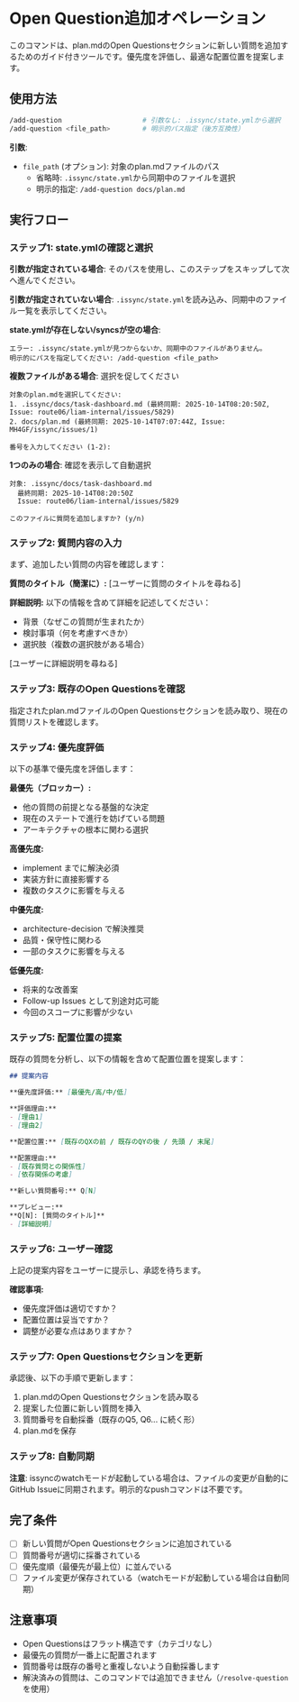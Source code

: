 # Open Question追加オペレーション

このコマンドは、plan.mdのOpen Questionsセクションに新しい質問を追加するためのガイド付きツールです。優先度を評価し、最適な配置位置を提案します。

## 使用方法

```bash
/add-question                    # 引数なし: .issync/state.ymlから選択
/add-question <file_path>        # 明示的パス指定（後方互換性）
```

**引数**:
- `file_path` (オプション): 対象のplan.mdファイルのパス
  - 省略時: `.issync/state.yml`から同期中のファイルを選択
  - 明示的指定: `/add-question docs/plan.md`

## 実行フロー

### ステップ1: state.ymlの確認と選択

**引数が指定されている場合**: そのパスを使用し、このステップをスキップして次へ進んでください。

**引数が指定されていない場合**: `.issync/state.yml`を読み込み、同期中のファイル一覧を表示してください。

**state.ymlが存在しない/syncsが空の場合**:
```
エラー: .issync/state.ymlが見つからないか、同期中のファイルがありません。
明示的にパスを指定してください: /add-question <file_path>
```

**複数ファイルがある場合**: 選択を促してください
```
対象のplan.mdを選択してください:
1. .issync/docs/task-dashboard.md (最終同期: 2025-10-14T08:20:50Z, Issue: route06/liam-internal/issues/5829)
2. docs/plan.md (最終同期: 2025-10-14T07:07:44Z, Issue: MH4GF/issync/issues/1)

番号を入力してください (1-2):
```

**1つのみの場合**: 確認を表示して自動選択
```
対象: .issync/docs/task-dashboard.md
  最終同期: 2025-10-14T08:20:50Z
  Issue: route06/liam-internal/issues/5829

このファイルに質問を追加しますか? (y/n)
```

### ステップ2: 質問内容の入力

まず、追加したい質問の内容を確認します：

**質問のタイトル（簡潔に）:**
[ユーザーに質問のタイトルを尋ねる]

**詳細説明:**
以下の情報を含めて詳細を記述してください：
- 背景（なぜこの質問が生まれたか）
- 検討事項（何を考慮すべきか）
- 選択肢（複数の選択肢がある場合）

[ユーザーに詳細説明を尋ねる]

### ステップ3: 既存のOpen Questionsを確認

指定されたplan.mdファイルのOpen Questionsセクションを読み取り、現在の質問リストを確認します。

### ステップ4: 優先度評価

以下の基準で優先度を評価します：

**最優先（ブロッカー）:**
- 他の質問の前提となる基盤的な決定
- 現在のステートで進行を妨げている問題
- アーキテクチャの根本に関わる選択

**高優先度:**
- implement までに解決必須
- 実装方針に直接影響する
- 複数のタスクに影響を与える

**中優先度:**
- architecture-decision で解決推奨
- 品質・保守性に関わる
- 一部のタスクに影響を与える

**低優先度:**
- 将来的な改善案
- Follow-up Issues として別途対応可能
- 今回のスコープに影響が少ない

### ステップ5: 配置位置の提案

既存の質問を分析し、以下の情報を含めて配置位置を提案します：

```markdown
## 提案内容

**優先度評価:** [最優先/高/中/低]

**評価理由:**
- [理由1]
- [理由2]

**配置位置:** [既存のQXの前 / 既存のQYの後 / 先頭 / 末尾]

**配置理由:**
- [既存質問との関係性]
- [依存関係の考慮]

**新しい質問番号:** Q[N]

**プレビュー:**
**Q[N]: [質問のタイトル]**
- [詳細説明]
```

### ステップ6: ユーザー確認

上記の提案内容をユーザーに提示し、承認を待ちます。

**確認事項:**
- 優先度評価は適切ですか？
- 配置位置は妥当ですか？
- 調整が必要な点はありますか？

### ステップ7: Open Questionsセクションを更新

承認後、以下の手順で更新します：

1. plan.mdのOpen Questionsセクションを読み取る
2. 提案した位置に新しい質問を挿入
3. 質問番号を自動採番（既存のQ5, Q6... に続く形）
4. plan.mdを保存

### ステップ8: 自動同期

**注意**: issyncのwatchモードが起動している場合は、ファイルの変更が自動的にGitHub Issueに同期されます。明示的なpushコマンドは不要です。

## 完了条件

- [ ] 新しい質問がOpen Questionsセクションに追加されている
- [ ] 質問番号が適切に採番されている
- [ ] 優先度順（最優先が最上位）に並んでいる
- [ ] ファイル変更が保存されている（watchモードが起動している場合は自動同期）

## 注意事項

- Open Questionsはフラット構造です（カテゴリなし）
- 最優先の質問が一番上に配置されます
- 質問番号は既存の番号と重複しないよう自動採番します
- 解決済みの質問は、このコマンドでは追加できません（`/resolve-question`を使用）
